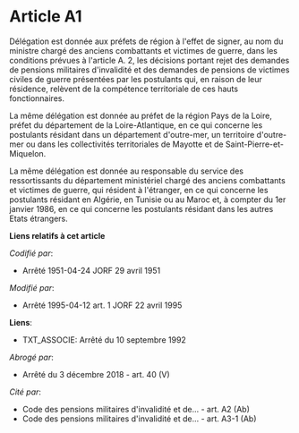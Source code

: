 # Article A1

Délégation est donnée aux préfets de région à l'effet de signer, au nom du ministre chargé des anciens combattants et
victimes de guerre, dans les conditions prévues à l'article A. 2, les décisions portant rejet des demandes de pensions
militaires d'invalidité et des demandes de pensions de victimes civiles de guerre présentées par les postulants qui, en
raison de leur résidence, relèvent de la compétence territoriale de ces hauts fonctionnaires.

La même délégation est donnée au préfet de la région Pays de la Loire, préfet du département de la Loire-Atlantique, en ce
qui concerne les postulants résidant dans un département d'outre-mer, un territoire d'outre-mer ou dans les collectivités
territoriales de Mayotte et de Saint-Pierre-et-Miquelon.

La même délégation est donnée au responsable du service des ressortissants du département ministériel chargé des anciens
combattants et victimes de guerre, qui résident à l'étranger, en ce qui concerne les postulants résidant en Algérie, en
Tunisie ou au Maroc et, à compter du 1er janvier 1986, en ce qui concerne les postulants résidant dans les autres Etats
étrangers.

**Liens relatifs à cet article**

_Codifié par_:

  - Arrêté 1951-04-24 JORF 29 avril 1951

_Modifié par_:

  - Arrêté 1995-04-12 art. 1 JORF 22 avril 1995

**Liens**:

  - TXT_ASSOCIE: Arrêté du 10 septembre 1992

_Abrogé par_:

  - Arrêté du 3 décembre 2018 - art. 40 (V)

_Cité par_:

  - Code des pensions militaires d'invalidité et de... - art. A2 (Ab)
  - Code des pensions militaires d'invalidité et de... - art. A3-1 (Ab)
